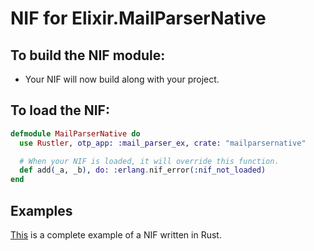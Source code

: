 # NIF for Elixir.MailParserNative

## To build the NIF module:

- Your NIF will now build along with your project.

## To load the NIF:

```elixir
defmodule MailParserNative do
  use Rustler, otp_app: :mail_parser_ex, crate: "mailparsernative"

  # When your NIF is loaded, it will override this function.
  def add(_a, _b), do: :erlang.nif_error(:nif_not_loaded)
end
```

## Examples

[This](https://github.com/rusterlium/NifIo) is a complete example of a NIF written in Rust.

